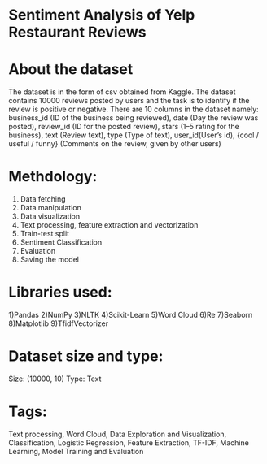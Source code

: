 # Sentiment Analysis of Yelp Restaurant Reviews

# About the dataset
The dataset is in the form of csv obtained from Kaggle.
The dataset contains 10000 reviews posted by users and the task is to identify if the review is positive or negative. 
There are 10 columns in the dataset namely: business_id (ID of the business being reviewed), date (Day the review was posted), review_id (ID for the posted review), stars (1–5 rating for the business), text (Review text), type (Type of text), user_id(User’s id), {cool / useful / funny} (Comments on the review, given by other users)

# Methdology:
1) Data fetching
2) Data manipulation 
3) Data visualization
4) Text processing, feature extraction and vectorization
5) Train-test split
6) Sentiment Classification 
7) Evaluation
8) Saving the model

# Libraries used:
1)Pandas
2)NumPy 
3)NLTK 
4)Scikit-Learn
5)Word Cloud
6)Re
7)Seaborn
8)Matplotlib
9)TfidfVectorizer

# Dataset size and type:
Size: (10000, 10)
Type: Text

# Tags:
Text processing, Word Cloud, Data Exploration and Visualization, Classification, Logistic Regression, Feature Extraction, TF-IDF, Machine Learning, Model Training and Evaluation
